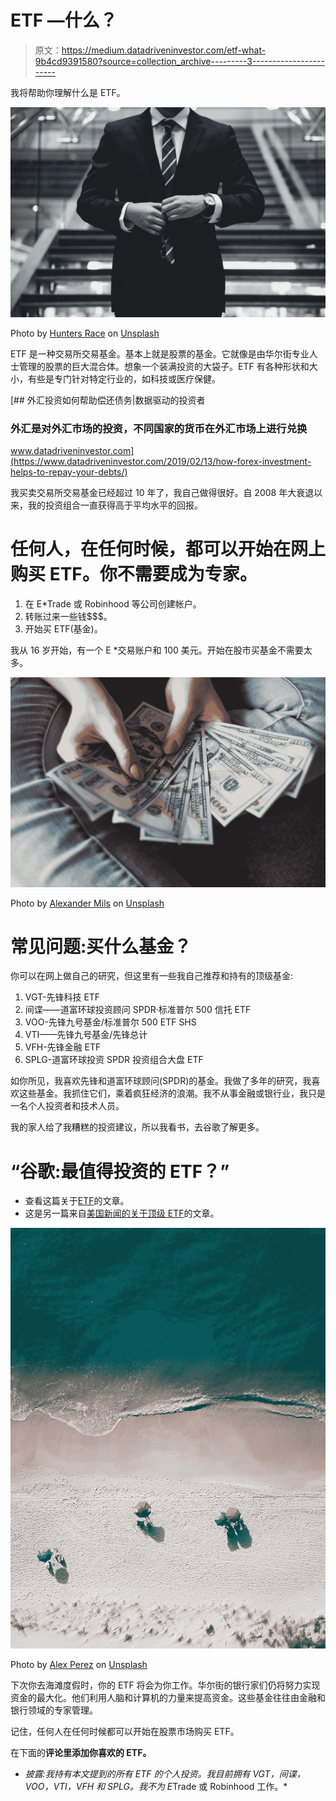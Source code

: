 # ETF —什么？

> 原文：<https://medium.datadriveninvestor.com/etf-what-9b4cd9391580?source=collection_archive---------3----------------------->

我将帮助你理解什么是 ETF。

![](img/1ad43a51a65ff1e0e212ee729aa04163.png)

Photo by [Hunters Race](https://unsplash.com/@huntersrace?utm_source=medium&utm_medium=referral) on [Unsplash](https://unsplash.com?utm_source=medium&utm_medium=referral)

ETF 是一种交易所交易基金。基本上就是股票的基金。它就像是由华尔街专业人士管理的股票的巨大混合体。想象一个装满投资的大袋子。ETF 有各种形状和大小，有些是专门针对特定行业的，如科技或医疗保健。

[](https://www.datadriveninvestor.com/2019/02/13/how-forex-investment-helps-to-repay-your-debts/) [## 外汇投资如何帮助偿还债务|数据驱动的投资者

### 外汇是对外汇市场的投资，不同国家的货币在外汇市场上进行兑换

www.datadriveninvestor.com](https://www.datadriveninvestor.com/2019/02/13/how-forex-investment-helps-to-repay-your-debts/) 

我买卖交易所交易基金已经超过 10 年了，我自己做得很好。自 2008 年大衰退以来，我的投资组合一直获得高于平均水平的回报。

# 任何人，在任何时候，都可以开始在网上购买 ETF。你不需要成为专家。

1.  在 E*Trade 或 Robinhood 等公司创建帐户。
2.  转账过来一些钱$$$。
3.  开始买 ETF(基金)。

我从 16 岁开始，有一个 E *交易账户和 100 美元。开始在股市买基金不需要太多。

![](img/66ca77c68cf819e48fa47e641f9ba104.png)

Photo by [Alexander Mils](https://unsplash.com/@alexandermils?utm_source=medium&utm_medium=referral) on [Unsplash](https://unsplash.com?utm_source=medium&utm_medium=referral)

# 常见问题:买什么基金？

你可以在网上做自己的研究，但这里有一些我自己推荐和持有的顶级基金:

1.  VGT-先锋科技 ETF
2.  间谍——道富环球投资顾问 SPDR·标准普尔 500 信托 ETF
3.  VOO-先锋九号基金/标准普尔 500 ETF SHS
4.  VTI——先锋九号基金/先锋总计
5.  VFH-先锋金融 ETF
6.  SPLG-道富环球投资 SPDR 投资组合大盘 ETF

如你所见，我喜欢先锋和道富环球顾问(SPDR)的基金。我做了多年的研究，我喜欢这些基金。我抓住它们，乘着疯狂经济的浪潮。我不从事金融或银行业，我只是一名个人投资者和技术人员。

我的家人给了我糟糕的投资建议，所以我看书，去谷歌了解更多。

# **“谷歌:最值得投资的 ETF？”**

*   查看这篇关于[ETF](https://www.thebalance.com/best-etfs-4173857)的文章。
*   这是另一篇来自[美国新闻的关于顶级 ETF](https://money.usnews.com/funds/etfs)的文章。

![](img/1c389ac255ede9a8b8c88070b4ba8bf9.png)

Photo by [Alex Perez](https://unsplash.com/@a2eorigins?utm_source=medium&utm_medium=referral) on [Unsplash](https://unsplash.com?utm_source=medium&utm_medium=referral)

下次你去海滩度假时，你的 ETF 将会为你工作。华尔街的银行家们仍将努力实现资金的最大化。他们利用人脑和计算机的力量来提高资金。这些基金往往由金融和银行领域的专家管理。

记住，任何人在任何时候都可以开始在股票市场购买 ETF。

在下面的**评论里添加你喜欢的 ETF。**

*   *披露:我持有本文提到的所有 ETF 的个人投资。我目前拥有 VGT，间谍，VOO，VTI，VFH 和 SPLG。我不为 E*Trade 或 Robinhood 工作。*